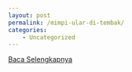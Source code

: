 ```yaml
---
layout: post
permalink: /mimpi-ular-di-tembak/
categories:
    - Uncategorized
---
```


[Baca Selengkapnya](/10)